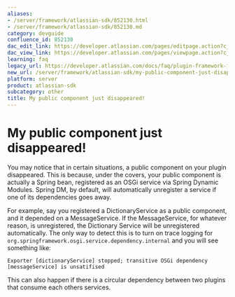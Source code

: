 ```yaml
---
aliases:
- /server/framework/atlassian-sdk/852130.html
- /server/framework/atlassian-sdk/852130.md
category: devguide
confluence_id: 852130
dac_edit_link: https://developer.atlassian.com/pages/editpage.action?cjm=wozere&pageId=852130
dac_view_link: https://developer.atlassian.com/pages/viewpage.action?cjm=wozere&pageId=852130
learning: faq
legacy_url: https://developer.atlassian.com/docs/faq/plugin-framework-faq/my-public-component-just-disappeared
new_url: /server/framework/atlassian-sdk/my-public-component-just-disappeared
platform: server
product: atlassian-sdk
subcategory: other
title: My public component just disappeared!
---
```

# My public component just disappeared!

You may notice that in certain situations, a public component on your plugin disappeared. This is because, under the covers, your public component is actually a Spring bean, registered as an OSGi service via Spring Dynamic Modules. Spring DM, by default, will automatically unregister a service if one of its dependencies goes away.

For example, say you registered a DictionaryService as a public component, and it depended on a MessageService. If the MessageService, for whatever reason, is unregistered, the Dictionary Service will be unregistered automatically. The only way to detect this is to turn on trace logging for `org.springframework.osgi.service.dependency.internal` and you will see something like:

    Exporter [dictionaryService] stopped; transitive OSGi dependency [messageService] is unsatifised

This can also happen if there is a circular dependency between two plugins that consume each others services.




























































